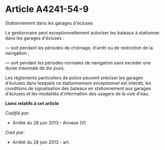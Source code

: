 # Article A4241-54-9

Stationnement dans les garages d'écluses

Le gestionnaire peut exceptionnellement autoriser les bateaux à stationner dans les garages d'écluses :

― soit pendant les périodes de chômage, d'arrêt ou de restriction de la navigation ;

― soit pendant les périodes normales de navigation sans excéder une durée maximale de dix jours.

Les règlements particuliers de police peuvent préciser les garages d'écluses dans lesquels ce stationnement exceptionnel est
interdit, les conditions de signalisation des bateaux en stationnement aux garages d'écluses et les modalités d'information
des usagers de la voie d'eau.

**Liens relatifs à cet article**

_Codifié par_:

  - Arrêté du 28 juin 2013 -  Annexe (V)

_Créé par_:

  - Arrêté du 28 juin 2013 - art.
